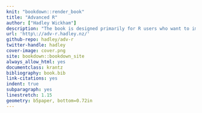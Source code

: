 ```yaml
---
knit: "bookdown::render_book"
title: "Advanced R"
author: ["Hadley Wickham"]
description: "The book is designed primarily for R users who want to improve their programming skills and understanding of the language.  It should also be useful for programmers coming to R from other languages, as it explains some of R's quirks and shows how some parts that seem horrible do have a positive side."
url: 'http\://adv-r.hadley.nz/'
github-repo: hadley/adv-r
twitter-handle: hadley
cover-image: cover.png
site: bookdown::bookdown_site
always_allow_html: yes
documentclass: krantz
bibliography: book.bib
link-citations: yes
indent: true
subparagraph: yes
linestretch: 1.15
geometry: b5paper, bottom=0.72in
---
```


<!-- 

# Welcome {-}

<img src="cover.png" width="250" height="366" align="right" alt="Cover image" />

This is the website for work-in-progress 2nd edition of __"[Advanced R](http://amzn.com/1466586966?tag=devtools-20)"__, a book in Chapman & Hall's R Series. The book is designed primarily for R users who want to improve their programming skills and understanding of the language.  It should also be useful for programmers coming to R from other languages, as it explains some of R's quirks and shows how some parts that seem horrible do have a positive side.

This edition is a work in progress. If you're looking for the electronic version of the 1st edition, you can find it online at <http://adv-r.had.co.nz/>.

## License {-}

<a rel="license" href="http://creativecommons.org/licenses/by-nc-sa/4.0/"><img alt="Creative Commons Licence" style="border-width:0" src="https://i.creativecommons.org/l/by-nc-sa/4.0/88x31.png" /></a>

This work, as a whole, is licensed under a <a rel="license" href="http://creativecommons.org/licenses/by-nc-sa/4.0/">Creative Commons Attribution-NonCommercial-ShareAlike 4.0 International License</a>.

The code contained in this book is simultaneously available under the [MIT license](https://opensource.org/licenses/MIT); this means that you are free to use it in your own packages, as long as you cite the source.

## Other books {-}

You may also be interested in:

* __"[R for Data Science](http://r4ds.had.co.nz/)"__ which introduces you to R 
  as a tool for doing data science, focussing on a consistent
  set of packages known as the tidyverse.

* __"[R Packages](http://r-pkgs.had.co.nz/)"__ which teaches you 
  how to make the most of R's fantastic package system.

-->
